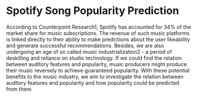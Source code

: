 # Spotify Song Popularity Prediction

According to Counterpoint Research1, Spotify has accounted for 34% of the market share for music subscriptions. The revenue of such music platforms is linked directly to their ability to make predictions about the user likeability and generate successful recommendations. Besides, we are also undergoing an age of so called music industrialization2 - a period of deskilling and reliance on studio technology. If we could find the relation between auditory features and popularity, music producers might produce their music reversely to achieve guaranteed popularity. With these potential benefits to the music industry, we aim to investigate the relation between auditory features and popularity and how popularity could be predicted from them.
